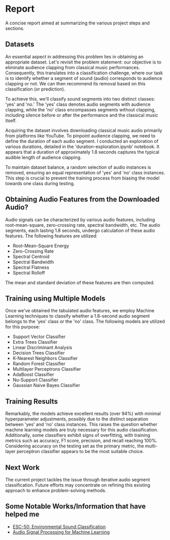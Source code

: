 # Report

A concise report aimed at summarizing the various project steps and sections.

## Datasets

An essential aspect in addressing this problem lies in obtaining an appropriate dataset. Let's revisit the problem statement: our objective is to eliminate audience clapping from classical music performances. Consequently, this translates into a classification challenge, where our task is to identify whether a segment of sound (audio) corresponds to audience clapping or not. We can then recommend its removal based on this classification (or prediction).

To achieve this, we'll classify sound segments into two distinct classes: 'yes' and 'no.' The 'yes' class denotes audio segments with audience clapping, while the 'no' class encompasses segments without clapping, including silence before or after the performance and the classical music itself.

Acquiring the dataset involves downloading classical music audio primarily from platforms like YouTube. To pinpoint audience clapping, we need to define the duration of each audio segment. I conducted an exploration of various durations, detailed in the 'duration-exploration.ipynb' notebook. It appears that a duration of approximately 1.8 seconds captures the typical audible length of audience clapping.

To maintain dataset balance, a random selection of audio instances is removed, ensuring an equal representation of 'yes' and 'no' class instances. This step is crucial to prevent the training process from biasing the model towards one class during testing.

## Obtaining Audio Features from the Downloaded Audio?

Audio signals can be characterized by various audio features, including root-mean-square, zero-crossing rate, spectral bandwidth, etc. The audio segments, each lasting 1.8 seconds, undergo calculation of these audio features. The following features are utilized:

- Root-Mean-Square Energy
- Zero-Crossing Rate
- Spectral Centroid
- Spectral Bandwidth
- Spectral Flatness
- Spectral Rolloff

The mean and standard deviation of these features are then computed.

## Training using Multiple Models

Once we've obtained the tabulated audio features, we employ Machine Learning techniques to classify whether a 1.8-second audio segment belongs to the 'yes' class or the 'no' class. The following models are utilized for this purpose:

- Support Vector Classifier
- Extra Trees Classifier
- Linear Discriminant Analysis
- Decision Trees Classifier
- K-Nearest Neighbors Classifier
- Random Forest Classifier
- Multilayer Perceptrons Classifier
- AdaBoost Classifier
- Nu-Support Classifier
- Gaussian Naive Bayes Classifier

## Training Results

Remarkably, the models achieve excellent results (over 94%) with minimal hyperparameter adjustments, possibly due to the distinct separation between 'yes' and 'no' class instances. This raises the question whether machine learning models are truly necessary for this audio classification. Additionally, some classifiers exhibit signs of overfitting, with training metrics such as accuracy, F1 score, precision, and recall reaching 100%. Considering accuracy on the testing set as the primary metric, the multi-layer perceptron classifier appears to be the most suitable choice.

## Next Work

The current project tackles the issue through iterative audio segment classification. Future efforts may concentrate on refining this existing approach to enhance problem-solving methods.

## Some Notable Works/Information that have helped me

- [ESC-50: Environmental Sound Classification](https://www.kaggle.com/code/salimhammadi07/esc-50-environmental-sound-classification/notebook)
- [Audio Signal Processing for Machine Learning](https://www.youtube.com/playlist?list=PL-wATfeyAMNqIee7cH3q1bh4QJFAaeNv0)

